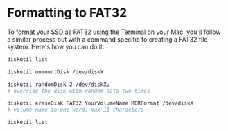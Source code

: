 # Formatting to FAT32

To format your SSD as FAT32 using the Terminal on your Mac, you'll follow a similar process but with a command specific to creating a FAT32 file system. Here's how you can do it:

```bash
diskutil list
```

```bash
diskutil unmountDisk /dev/diskX
```

```bash
diskutil randomDisk 2 /dev/diskXµ
# override the disk with random data two times
```

```bash
diskutil eraseDisk FAT32 YourVolumeName MBRFormat /dev/diskX
# volume name in one word, max 11 characters
```

```bash
diskutil list
```
